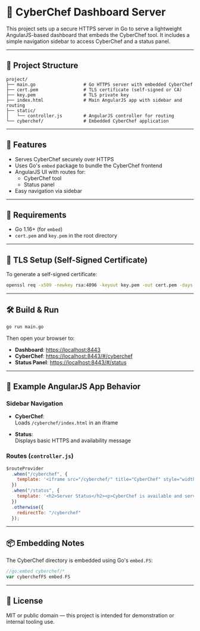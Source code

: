 # 🧪 CyberChef Dashboard Server

This project sets up a secure HTTPS server in Go to serve a lightweight AngularJS-based dashboard that embeds the CyberChef tool. It includes a simple navigation sidebar to access CyberChef and a status panel.

---

## 📁 Project Structure

```
project/
├── main.go                  # Go HTTPS server with embedded CyberChef
├── cert.pem                 # TLS certificate (self-signed or CA)
├── key.pem                  # TLS private key
├── index.html               # Main AngularJS app with sidebar and routing
├── static/
│   └── controller.js        # AngularJS controller for routing
└── cyberchef/               # Embedded CyberChef application
```

---

## 🚀 Features

- Serves CyberChef securely over HTTPS
- Uses Go's `embed` package to bundle the CyberChef frontend
- AngularJS UI with routes for:
  - CyberChef tool
  - Status panel
- Easy navigation via sidebar

---

## 🔧 Requirements

- Go 1.16+ (for `embed`)
- `cert.pem` and `key.pem` in the root directory

---

## 🔐 TLS Setup (Self-Signed Certificate)

To generate a self-signed certificate:

```bash
openssl req -x509 -newkey rsa:4096 -keyout key.pem -out cert.pem -days 365 -nodes
```

---

## 🛠️ Build & Run

```bash
go run main.go
```

Then open your browser to:

- **Dashboard**: [https://localhost:8443](https://localhost:8443)
- **CyberChef**: [https://localhost:8443/#/cyberchef](https://localhost:8443/#/cyberchef)
- **Status Panel**: [https://localhost:8443/#/status](https://localhost:8443/#/status)

---

## 📜 Example AngularJS App Behavior

### Sidebar Navigation

- **CyberChef**:  
  Loads `/cyberchef/index.html` in an iframe

- **Status**:  
  Displays basic HTTPS and availability message

### Routes (`controller.js`)

```js
$routeProvider
  .when("/cyberchef", {
    template: '<iframe src="/cyberchef/" title="CyberChef" style="width:100%;height:90vh;border:none;"></iframe>'
  })
  .when("/status", {
    template: '<h2>Server Status</h2><p>CyberChef is available and server is running securely over HTTPS.</p>'
  })
  .otherwise({
    redirectTo: "/cyberchef"
  });
```

---

## 📦 Embedding Notes

The CyberChef directory is embedded using Go's `embed.FS`:

```go
//go:embed cyberchef/*
var cyberchefFS embed.FS
```

---

## 📃 License

MIT or public domain — this project is intended for demonstration or internal tooling use.
